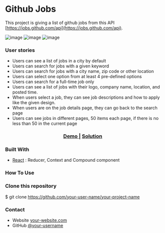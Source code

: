 # Github Jobs

This project is giving a list of github jobs from this API [https://jobs.github.com/api](https://jobs.github.com/api).

![image]()
![image]()
![image]()

### User stories

- Users can see a list of jobs in a city by default
- Users can search for jobs with a given keyword
- Users can search for jobs with a city name, zip code or other location
- Users can select one option from at least 4 pre-defined options
- Users can search for a full-time job only
- Users can see a list of jobs with their logo, company name, location, and posted time.
- When users select a job, they can see job descriptions and how to apply like the given design.
- When users are on the job details page, they can go back to the search page
- Users can see jobs in different pages, 50 items each page, if there is no less than 50 in the current page


<div align="center">
  <h3>
    <a href="https://">
      Demo
    </a>
    <span> | </span>
    <a href="https://">
      Solution
    </a>
  </h3>
</div>

### Built With

-   [React](https://reactjs.org/) : Reducer, Context and Compound component


### How To Use

### Clone this repository
$ git clone https://github.com/your-user-name/your-project-name


### Contact

-   Website [your-website.com](https://{your-web-site-link})
-   GitHub [@your-username](https://{github.com/your-usermame})
